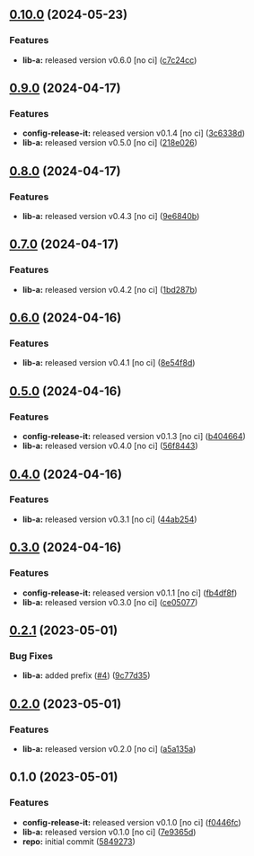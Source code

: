 

## [0.10.0](https://github.com/GaborTorma/monorepo-semantic-releases/compare/@mono/app-a-v0.9.0...@mono/app-a-v0.10.0) (2024-05-23)


### Features

* **lib-a:** released version v0.6.0 [no ci] ([c7c24cc](https://github.com/GaborTorma/monorepo-semantic-releases/commit/c7c24cc404aa021c90da0d7a0e827904175fc068))

## [0.9.0](https://github.com/GaborTorma/monorepo-semantic-releases/compare/@mono/app-a-v0.8.0...@mono/app-a-v0.9.0) (2024-04-17)


### Features

* **config-release-it:** released version v0.1.4 [no ci] ([3c6338d](https://github.com/GaborTorma/monorepo-semantic-releases/commit/3c6338dc87525d42cc178e2e4722252a0e621a50))
* **lib-a:** released version v0.5.0 [no ci] ([218e026](https://github.com/GaborTorma/monorepo-semantic-releases/commit/218e026b6d30a9220d40a26c6025223d57676e47))

## [0.8.0](https://github.com/GaborTorma/monorepo-semantic-releases/compare/@mono/app-a-v0.7.0...@mono/app-a-v0.8.0) (2024-04-17)


### Features

* **lib-a:** released version v0.4.3 [no ci] ([9e6840b](https://github.com/GaborTorma/monorepo-semantic-releases/commit/9e6840bb5d7ddbf369d14abe3b45ce503a9b740b))

## [0.7.0](https://github.com/GaborTorma/monorepo-semantic-releases/compare/@mono/app-a-v0.6.0...@mono/app-a-v0.7.0) (2024-04-17)


### Features

* **lib-a:** released version v0.4.2 [no ci] ([1bd287b](https://github.com/GaborTorma/monorepo-semantic-releases/commit/1bd287b4447eb4315a51f1e717484d06eaa694e2))

## [0.6.0](https://github.com/GaborTorma/monorepo-semantic-releases/compare/@mono/app-a-v0.5.0...@mono/app-a-v0.6.0) (2024-04-16)


### Features

* **lib-a:** released version v0.4.1 [no ci] ([8e54f8d](https://github.com/GaborTorma/monorepo-semantic-releases/commit/8e54f8da0f06e99cd4a5d10fc1b3b395411dd07e))

## [0.5.0](https://github.com/GaborTorma/monorepo-semantic-releases/compare/@mono/app-a-v0.4.0...@mono/app-a-v0.5.0) (2024-04-16)


### Features

* **config-release-it:** released version v0.1.3 [no ci] ([b404664](https://github.com/GaborTorma/monorepo-semantic-releases/commit/b4046647997d2dd466eaae98edec91ee6fdcb20a))
* **lib-a:** released version v0.4.0 [no ci] ([56f8443](https://github.com/GaborTorma/monorepo-semantic-releases/commit/56f8443aba4c20db2574caf2924d8e7d151b3389))

## [0.4.0](https://github.com/GaborTorma/monorepo-semantic-releases/compare/@mono/app-a-v0.3.0...@mono/app-a-v0.4.0) (2024-04-16)


### Features

* **lib-a:** released version v0.3.1 [no ci] ([44ab254](https://github.com/GaborTorma/monorepo-semantic-releases/commit/44ab254153bdeaaec0697b29f450a04cc33dd7cf))

## [0.3.0](https://github.com/GaborTorma/monorepo-semantic-releases/compare/@mono/app-a-v0.2.1...@mono/app-a-v0.3.0) (2024-04-16)


### Features

* **config-release-it:** released version v0.1.1 [no ci] ([fb4df8f](https://github.com/GaborTorma/monorepo-semantic-releases/commit/fb4df8fdfbb20082e1d7c6e756db88ce58e661c8))
* **lib-a:** released version v0.3.0 [no ci] ([ce05077](https://github.com/GaborTorma/monorepo-semantic-releases/commit/ce05077d9d3cc54b34da7ce8381bd7f01c1f4b94))

## [0.2.1](https://github.com/b12k/monorepo-semantic-releases/compare/@mono/app-a-v0.2.0...@mono/app-a-v0.2.1) (2023-05-01)


### Bug Fixes

* **lib-a:** added prefix ([#4](https://github.com/b12k/monorepo-semantic-releases/issues/4)) ([9c77d35](https://github.com/b12k/monorepo-semantic-releases/commit/9c77d3553e3c08442f210d4dd337737fee6907d2))

## [0.2.0](https://github.com/b12k/monorepo-semantic-releases/compare/@mono/app-a-v0.1.0...@mono/app-a-v0.2.0) (2023-05-01)


### Features

* **lib-a:** released version v0.2.0 [no ci] ([a5a135a](https://github.com/b12k/monorepo-semantic-releases/commit/a5a135a0f5e94593402c29788fe683c76f3c7c86))

## 0.1.0 (2023-05-01)


### Features

* **config-release-it:** released version v0.1.0 [no ci] ([f0446fc](https://github.com/b12k/monorepo-semantic-releases/commit/f0446fc59c62a71c8d9847d38f6de84f001540ad))
* **lib-a:** released version v0.1.0 [no ci] ([7e9365d](https://github.com/b12k/monorepo-semantic-releases/commit/7e9365d3f642fcbcbb415a6bafdd2711d6084d4d))
* **repo:** initial commit ([5849273](https://github.com/b12k/monorepo-semantic-releases/commit/58492737f01fe3a2fd98e0b2b3c0646e6850a8db))